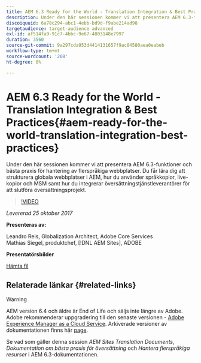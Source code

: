 ```yaml
---
title: AEM 6.3 Ready for the World - Translation Integration & Best Practices
description: Under den här sessionen kommer vi att presentera AEM 6.3-funktioner och bästa praxis för hantering av flerspråkiga webbplatser. Du får lära dig att strukturera globala webbplatser i AEM, hur du använder språkkopior, live-kopior och MSM samt hur du integrerar översättningstjänstleverantörer för att slutföra översättningsprojekt.
discoiquuid: 6a78c294-abc1-4ebb-bd9d-f9abe214ad98
targetaudience: target-audience advanced
exl-id: af514fa9-91c7-4bbc-9e67-4803148e7997
duration: 3560
source-git-commit: 9a297cda953d4414131657f9ac84580aea0eabeb
workflow-type: tm+mt
source-wordcount: '208'
ht-degree: 0%

---
```


# AEM 6.3 Ready for the World - Translation Integration &amp; Best Practices{#aem-ready-for-the-world-translation-integration-best-practices}

Under den här sessionen kommer vi att presentera AEM 6.3-funktioner och bästa praxis för hantering av flerspråkiga webbplatser. Du får lära dig att strukturera globala webbplatser i AEM, hur du använder språkkopior, live-kopior och MSM samt hur du integrerar översättningstjänstleverantörer för att slutföra översättningsprojekt.

>[!VIDEO](https://video.tv.adobe.com/v/21532/?quality=9)

*Levererad 25 oktober 2017*

**Presenteras av:**

Leandro Reis, Globalization Architect, Adobe Core Services\
Mathias Siegel, produktchef, [!DNL AEM Sites], ADOBE

**Presentatörsbilder**

[Hämta fil](assets/immerse-2017-translationpresentation-rev1.pdf)

## Relaterade länkar {#related-links}

>[!WARNING]
>
>AEM version 6.4 och äldre är End of Life och säljs inte längre av Adobe.  Adobe rekommenderar uppgradering till den senaste versionen - [Adobe Experience Manager as a Cloud Service](https://experienceleague.adobe.com/docs/experience-manager-cloud-service.html).  Arkiverade versioner av dokumentationen finns här [page](https://experienceleague.adobe.com/docs/experience-manager-release-information/aem-release-updates/previous-updates/aem-previous-versions.html).
>
>Se vad som gäller denna session *AEM Sites Translation Documents*, *Dokumentation om bästa praxis för översättning* och *Hantera flerspråkiga resurser* i AEM 6.3-dokumentationen.
